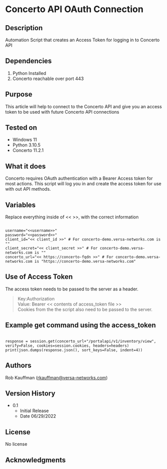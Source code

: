 # **Concerto API OAuth Connection**

## Description

Automation Script that creates an Access Token for logging in to Concerto API

<!-- ## Getting Started-->

## Dependencies

1. Python Installed
2. Concerto reachable over port 443

<!-- ### Installing-->

<!-- ### Executing program-->

<!-- ## Help-->

## Purpose

This article will help to connect to the Concerto API and give you an access token to be used with future Concerto API connections

## Tested on

- Windows 11
- Python 3.10.5
- Concerto 11.2.1

## What it does

Concerto requires OAuth authentication with a Bearer Access token for most actions. This script will log you in and create the access token for use with out API methods.

## Variables

Replace everything inside of << >>, with the correct information

```Python3

username="<<username>>"
password="<<password>>"
client_id="<< client_id >>" # For concerto-demo.versa-networks.com is ""
client_secret="<< client_secret >>" # For concerto-demo.versa-networks.com is ""
concerto_url="<< https://concerto-fqdn >>" # For concerto-demo.versa-networks.com is "https://concerto-demo.versa-networks.com"

```

## Use of Access Token

The access token needs to be passed to the server as a header.

> Key:Authorization  
> Value: Bearer << contents of access_token file >>  
> Cookies from the the script also need to be passed to the server.

## Example get command using the access_token

```Python3

response = session.get(concerto_url+"/portalapi/v1/inventory/view", verify=False, cookies=session.cookies, headers=headers)
print(json.dumps(response.json(), sort_keys=False, indent=4))

```

## Authors

Rob Kauffman (rkauffman@versa-networks.com)

## Version History

- 0.1
  - Initial Release
  - Date 06/29/2022

## License

No license

## Acknowledgments
